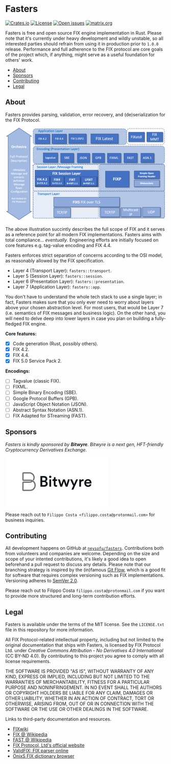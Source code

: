 <!-- omit in TOC -->
# Fasters

[![Crates.io](https://img.shields.io/crates/v/fasters)](https://crates.io/crates/fasters)
[![License](https://img.shields.io/badge/license-MIT-blue?style=flat)](https://github.com/clap-rs/clap/blob/master/LICENSE-MIT)
[![Open issues](https://img.shields.io/github/issues-raw/neysofu/fasters)](https://img.shields.io/github/issues-raw/neysofu/fasters)
[![matrix.org](https://img.shields.io/badge/matrix.org-%23fasters-blue)](https://matrix.to/#/#fasters:matrix.org)

Fasters is free and open source FIX engine implementation in Rust. Please note that it's currently under heavy development and wildly unstable, so all interested parties should refrain from using it in production prior to `1.0.0` release. Performance and full adherence to the FIX protocol are core goals of the project which, if anything, might serve as a useful foundation for others' work.

- [About](#about)
- [Sponsors](#sponsors)
- [Contributing](#contributing)
- [Legal](#legal)

## About

Fasters provides parsing, validation, error recovery, and (de)serialization for the FIX Protocol.

![FIX Technical Standard stack](docs/FIX-Technical-Standard-Stack.png)

The above illustration succintly describes the full scope of FIX and it serves as a reference point for all modern FIX implementations. Fasters aims with total compliance... *eventually*. Engineering efforts are initially focused on core features e.g. tag-value encoding and FIX 4.4.

Fasters enforces strict separation of concerns according to the OSI model, as reasonably allowed by the FIX specification.

- Layer 4 (Transport Layer): `fasters::transport`.
- Layer 5 (Session Layer): `fasters::session`.
- Layer 6 (Presentation Layer): `fasters::presentation`.
- Layer 7 (Application Layer): `fasters::app`.

You don't have to understand the whole tech stack to use a single layer; in fact, Fasters makes sure that you only ever need to worry about layers above your chosen abstraction level. For most users, that would be Layer 7 (i.e. semantics of FIX messages and business logic). On the other hand, you will need to delve deep into lower layers in case you plan on building a fully-fledged FIX engine.

**Core features:**

- [X] Code generation (Rust, possibly others).
- [X] FIX 4.2.
- [X] FIX 4.4.
- [X] FIX 5.0 Service Pack 2.

**Encodings:**

- [ ] Tagvalue (classic FIX).
- [ ] FIXML.
- [ ] Simple Binary Encoding (SBE).
- [ ] Google Protocol Buffers (GPB).
- [ ] JavaScript Object Notation (JSON).
- [ ] Abstract Syntax Notation (ASN.1).
- [ ] FIX Adapted for STreaming (FAST).

## Sponsors

*Fasters is kindly sponsored by **Bitwyre**. Bitwyre is a next gen, HFT-friendly Cryptocurrency Derivatives Exchange.*

![Bitwyre logo](docs/bitwyre-logo.png)

Please reach out to `Filippo Costa <filippo.costa@protonmail.com>` for business inquiries.

## Contributing

All development happens on GitHub at [`neysofu/fasters`](https://github.com/neysofu/fasters). Contributions both from volunteers and companies are welcome. Depending on the size and scope of your intented contributions, it's likely a good idea to open beforehand a pull request to discuss any details. Please note that our branching strategy is inspired by the (in)famous [Git Flow](https://nvie.com/posts/a-successful-git-branching-model/), which is a good fit for software that requires complex versioning such as FIX implementations. Versioning adheres to [SemVer 2.0](https://semver.org/).

Please reach out to Filippo Costa `filippo.costa@protonmail.com` if you want to provide more structured and long-term contribution efforts.

## Legal

Fasters is available under the terms of the MIT license. See the `LICENSE.txt` file in this repository for more information.

All FIX Protocol-related intellectual property, including but not limited to the original documentation that ships with Fasters, is licensed by FIX Protocol Ltd. under *Creative Commons Attribution - No Derivatives 4.0 International* (CC BY-ND 4.0). By contributing to this project you agree to comply with all license requirements.

THE SOFTWARE IS PROVIDED "AS IS", WITHOUT WARRANTY OF ANY KIND, EXPRESS OR
IMPLIED, INCLUDING BUT NOT LIMITED TO THE WARRANTIES OF MERCHANTABILITY,
FITNESS FOR A PARTICULAR PURPOSE AND NONINFRINGEMENT. IN NO EVENT SHALL THE
AUTHORS OR COPYRIGHT HOLDERS BE LIABLE FOR ANY CLAIM, DAMAGES OR OTHER
LIABILITY, WHETHER IN AN ACTION OF CONTRACT, TORT OR OTHERWISE, ARISING FROM,
OUT OF OR IN CONNECTION WITH THE SOFTWARE OR THE USE OR OTHER DEALINGS IN THE
SOFTWARE.

Links to third-party documentation and resources.

- [FIXwiki](http://fixwiki.org/fixwiki/FIXwiki)
- [FIX @ Wikipedia](https://it.wikipedia.org/wiki/Financial_Information_eXchange_Protocol)
- [FAST @ Wikipedia](https://en.wikipedia.org/wiki/FAST_protocol)
- [FIX Protocol, Ltd's official website](https://www.fixtrading.org)
- [ValidFIX: FIX parser online](http://www.validfix.com/fix-analyzer.html)
- [OnixS FIX dictionary browser](https://www.onixs.biz/fix-dictionary.html)